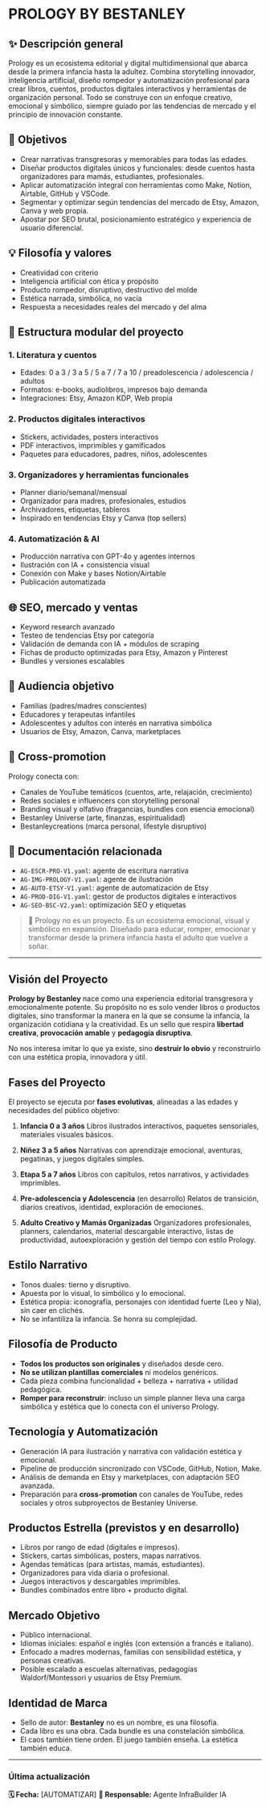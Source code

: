 # PROLOGY BY BESTANLEY

## ✨ Descripción general

Prology es un ecosistema editorial y digital multidimensional que abarca desde la primera infancia hasta la adultez. Combina storytelling innovador, inteligencia artificial, diseño rompedor y automatización profesional para crear libros, cuentos, productos digitales interactivos y herramientas de organización personal. Todo se construye con un enfoque creativo, emocional y simbólico, siempre guiado por las tendencias de mercado y el principio de innovación constante.

## 📌 Objetivos

* Crear narrativas transgresoras y memorables para todas las edades.
* Diseñar productos digitales únicos y funcionales: desde cuentos hasta organizadores para mamás, estudiantes, profesionales.
* Aplicar automatización integral con herramientas como Make, Notion, Airtable, GitHub y VSCode.
* Segmentar y optimizar según tendencias del mercado de Etsy, Amazon, Canva y web propia.
* Apostar por SEO brutal, posicionamiento estratégico y experiencia de usuario diferencial.

## 💡 Filosofía y valores

* Creatividad con criterio
* Inteligencia artificial con ética y propósito
* Producto rompedor, disruptivo, destructivo del molde
* Estética narrada, simbólica, no vacía
* Respuesta a necesidades reales del mercado y del alma

## 🔹 Estructura modular del proyecto

### 1. Literatura y cuentos

* Edades: 0 a 3 / 3 a 5 / 5 a 7 / 7 a 10 / preadolescencia / adolescencia / adultos
* Formatos: e-books, audiolibros, impresos bajo demanda
* Integraciones: Etsy, Amazon KDP, Web propia

### 2. Productos digitales interactivos

* Stickers, actividades, posters interactivos
* PDF interactivos, imprimibles y gamificados
* Paquetes para educadores, padres, niños, adolescentes

### 3. Organizadores y herramientas funcionales

* Planner diario/semanal/mensual
* Organizador para madres, profesionales, estudios
* Archivadores, etiquetas, tableros
* Inspirado en tendencias Etsy y Canva (top sellers)

### 4. Automatización & AI

* Producción narrativa con GPT-4o y agentes internos
* Ilustración con IA + consistencia visual
* Conexión con Make y bases Notion/Airtable
* Publicación automatizada

## 🌐 SEO, mercado y ventas

* Keyword research avanzado
* Testeo de tendencias Etsy por categoría
* Validación de demanda con IA + módulos de scraping
* Fichas de producto optimizadas para Etsy, Amazon y Pinterest
* Bundles y versiones escalables

## 📍 Audiencia objetivo

* Familias (padres/madres conscientes)
* Educadores y terapeutas infantiles
* Adolescentes y adultos con interés en narrativa simbólica
* Usuarios de Etsy, Amazon, Canva, marketplaces

## 🔗 Cross-promotion

Prology conecta con:

* Canales de YouTube temáticos (cuentos, arte, relajación, crecimiento)
* Redes sociales e influencers con storytelling personal
* Branding visual y olfativo (fragancias, bundles con esencia emocional)
* Bestanley Universe (arte, finanzas, espiritualidad)
* Bestanleycreations (marca personal, lifestyle disruptivo)

## 𞳂 Documentación relacionada

* `AG-ESCR-PRO-V1.yaml`: agente de escritura narrativa
* `AG-IMG-PROLOGY-V1.yaml`: agente de ilustración
* `AG-AUTO-ETSY-V1.yaml`: agente de automatización de Etsy
* `AG-PROD-DIG-V1.yaml`: gestor de productos digitales e interactivos
* `AG-SEO-BSC-V2.yaml`: optimización SEO y etiquetas

> 🌈 Prology no es un proyecto. Es un ecosistema emocional, visual y simbólico en expansión.
> Diseñado para educar, romper, emocionar y transformar desde la primera infancia hasta el adulto que vuelve a soñar.

---

## Visión del Proyecto

**Prology by Bestanley** nace como una experiencia editorial transgresora y emocionalmente potente. Su propósito no es solo vender libros o productos digitales, sino transformar la manera en la que se consume la infancia, la organización cotidiana y la creatividad. Es un sello que respira **libertad creativa**, **provocación amable** y **pedagogía disruptiva**.

No nos interesa imitar lo que ya existe, sino **destruir lo obvio** y reconstruirlo con una estética propia, innovadora y útil.

## Fases del Proyecto

El proyecto se ejecuta por **fases evolutivas**, alineadas a las edades y necesidades del público objetivo:

1. **Infancia 0 a 3 años**
   Libros ilustrados interactivos, paquetes sensoriales, materiales visuales básicos.

2. **Niñez 3 a 5 años**
   Narrativas con aprendizaje emocional, aventuras, pegatinas, y juegos digitales simples.

3. **Etapa 5 a 7 años**
   Libros con capítulos, retos narrativos, y actividades imprimibles.

4. **Pre-adolescencia y Adolescencia** (en desarrollo)
   Relatos de transición, diarios creativos, identidad, exploración de emociones.

5. **Adulto Creativo y Mamás Organizadas**
   Organizadores profesionales, planners, calendarios, material descargable interactivo, listas de productividad, autoexploración y gestión del tiempo con estilo Prology.

## Estilo Narrativo

* Tonos duales: tierno y disruptivo.
* Apuesta por lo visual, lo simbólico y lo emocional.
* Estética propia: iconografía, personajes con identidad fuerte (Leo y Nia), sin caer en clichés.
* No se infantiliza la infancia. Se honra su complejidad.

## Filosofía de Producto

* **Todos los productos son originales** y diseñados desde cero.
* **No se utilizan plantillas comerciales** ni modelos genéricos.
* Cada pieza combina funcionalidad + belleza + narrativa + utilidad pedagógica.
* **Romper para reconstruir**: incluso un simple planner lleva una carga simbólica y estética que lo conecta con el universo Prology.

## Tecnología y Automatización

* Generación IA para ilustración y narrativa con validación estética y emocional.
* Pipeline de producción sincronizado con VSCode, GitHub, Notion, Make.
* Análisis de demanda en Etsy y marketplaces, con adaptación SEO avanzada.
* Preparación para **cross-promotion** con canales de YouTube, redes sociales y otros subproyectos de Bestanley Universe.

## Productos Estrella (previstos y en desarrollo)

* Libros por rango de edad (digitales e impresos).
* Stickers, cartas simbólicas, posters, mapas narrativos.
* Agendas temáticas (para artistas, mamás, estudiantes).
* Organizadores para vida diaria o profesional.
* Juegos interactivos y descargables imprimibles.
* Bundles combinados entre libro + producto digital.

## Mercado Objetivo

* Público internacional.
* Idiomas iniciales: español e inglés (con extensión a francés e italiano).
* Enfocado a madres modernas, familias con sensibilidad estética, y personas creativas.
* Posible escalado a escuelas alternativas, pedagogías Waldorf/Montessori y usuarios de Etsy Premium.

## Identidad de Marca

* Sello de autor: **Bestanley** no es un nombre, es una filosofía.
* Cada libro es una obra. Cada bundle es una constelación simbólica.
* El caos también tiene orden. El juego también enseña. La estética también educa.

---

### Última actualización

**🗓️ Fecha:** \[AUTOMATIZAR]
**🧠 Responsable:** Agente InfraBuilder IA
